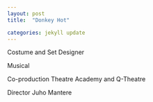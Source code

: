 ```yaml
---
layout: post
title:  "Donkey Hot"

categories: jekyll update
---
```

Costume and Set Designer

Musical

Co-production Theatre Academy and Q-Theatre

Director Juho Mantere
